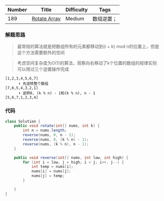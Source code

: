 | Number | Title | Difficulty | Tags |
|  ----  | ----  |    ----    |    ----    |
|  189 | [Rotate Array](https://leetcode-cn.com/problems/rotate-array/) |   Medium        | 数组逆置； |


### 解题思路

> 最常规的算法就是把数组所有的元素都移动到(i + k) mod n的位置上，但是这个方法需要额外的空间

> 考虑空间复杂度为O(1)的算法，观察向右移动了k个位置的数组的规律实则可以用过三个逆置操作完成

```
[1,2,3,4,5,6,7]
      ⬇ 先逆转整个数组
[7,6,5,4,3,2,1]
      ⬇ 逆转0, (k % n) - 1和(k % n), n - 1
[5,6,7,1,2,3,4]
```

### 代码

```java
class Solution {
    public void rotate(int[] nums, int k) {
        int n = nums.length;
        reverse(nums, 0, n - 1);
        reverse(nums, 0, (k % n) - 1);
        reverse(nums, (k % n), n - 1);
    }

    public void reverse(int[] nums, int low, int high) {
        for (int i = low, j = high; i < j; i++, j--) {
            int temp = nums[i];
            nums[i] = nums[j];
            nums[j] = temp;
        }

    }
}
```
